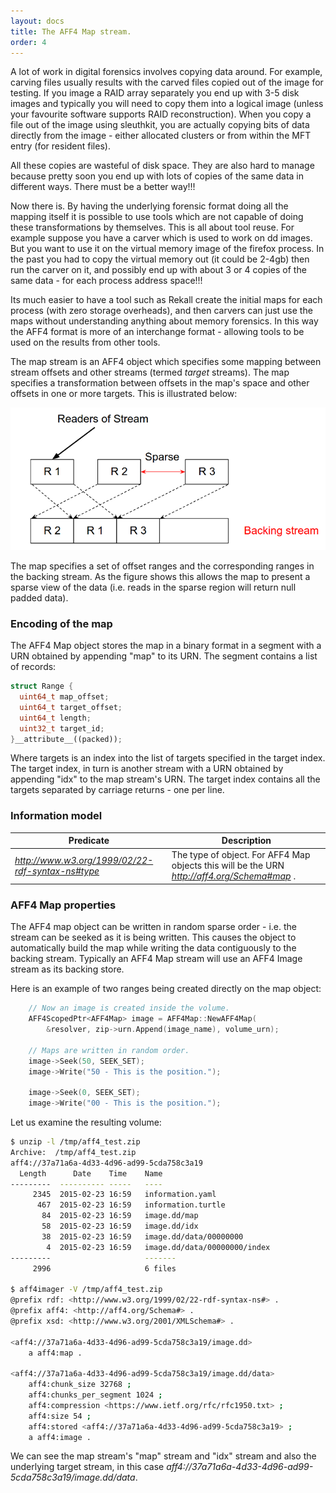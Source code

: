 ```yaml
---
layout: docs
title: The AFF4 Map stream.
order: 4
---
```


A lot of work in digital forensics involves copying data around. For example,
carving files usually results with the carved files copied out of the image for
testing. If you image a RAID array separately you end up with 3-5 disk images
and typically you will need to copy them into a logical image (unless your
favourite software supports RAID reconstruction). When you copy a file out of
the image using sleuthkit, you are actually copying bits of data directly from
the image - either allocated clusters or from within the MFT entry (for resident
files).

All these copies are wasteful of disk space. They are also hard to manage
because pretty soon you end up with lots of copies of the same data in different
ways. There must be a better way!!!

Now there is. By having the underlying forensic format doing all the mapping
itself it is possible to use tools which are not capable of doing these
transformations by themselves. This is all about tool reuse. For example suppose
you have a carver which is used to work on dd images. But you want to use it on
the virtual memory image of the firefox process. In the past you had to copy the
virtual memory out (it could be 2-4gb) then run the carver on it, and possibly
end up with about 3 or 4 copies of the same data - for each process address
space!!!

Its much easier to have a tool such as Rekall create the initial maps for each
process (with zero storage overheads), and then carvers can just use the maps
without understanding anything about memory forensics. In this way the AFF4
format is more of an interchange format - allowing tools to be used on the
results from other tools.

The map stream is an AFF4 object which specifies some mapping between stream
offsets and other streams (termed *target* streams). The map specifies a
transformation between offsets in the map's space and other offsets in one or
more targets. This is illustrated below:

![The AFF4 map overview](/img/aff4_map.png "The AFF4 Map overview")

The map specifies a set of offset ranges and the corresponding ranges in the
backing stream. As the figure shows this allows the map to present a sparse view
of the data (i.e. reads in the sparse region will return null padded data).

### Encoding of the map

The AFF4 Map object stores the map in a binary format in a segment with a URN
obtained by appending "map" to its URN. The segment contains a list of records:

```c++
struct Range {
  uint64_t map_offset;
  uint64_t target_offset;
  uint64_t length;
  uint32_t target_id;
}__attribute__((packed));
```

Where targets is an index into the list of targets specified in the target
index. The target index, in turn is another stream with a URN obtained by
appending "idx" to the map stream's URN. The target index contains all the
targets separated by carriage returns - one per line.

### Information model

| Predicate |  Description |
|-----------|--------------|
| *http://www.w3.org/1999/02/22-rdf-syntax-ns#type* | The type of object. For AFF4 Map objects this will be the URN *http://aff4.org/Schema#map* . |

### AFF4 Map properties

The AFF4 map object can be written in random sparse order - i.e. the stream can
be seeked as it is being written. This causes the object to automatically build
the map while writing the data contiguously to the backing stream. Typically an
AFF4 Map stream will use an AFF4 Image stream as its backing store.

Here is an example of two ranges being created directly on the map object:

```c++
    // Now an image is created inside the volume.
    AFF4ScopedPtr<AFF4Map> image = AFF4Map::NewAFF4Map(
        &resolver, zip->urn.Append(image_name), volume_urn);

    // Maps are written in random order.
    image->Seek(50, SEEK_SET);
    image->Write("50 - This is the position.");

    image->Seek(0, SEEK_SET);
    image->Write("00 - This is the position.");
```

Let us examine the resulting volume:

```sh
$ unzip -l /tmp/aff4_test.zip
Archive:  /tmp/aff4_test.zip
aff4://37a71a6a-4d33-4d96-ad99-5cda758c3a19
  Length      Date    Time    Name
---------  ---------- -----   ----
     2345  2015-02-23 16:59   information.yaml
      467  2015-02-23 16:59   information.turtle
       84  2015-02-23 16:59   image.dd/map
       58  2015-02-23 16:59   image.dd/idx
       38  2015-02-23 16:59   image.dd/data/00000000
        4  2015-02-23 16:59   image.dd/data/00000000/index
---------                     -------
     2996                     6 files

$ aff4imager -V /tmp/aff4_test.zip
@prefix rdf: <http://www.w3.org/1999/02/22-rdf-syntax-ns#> .
@prefix aff4: <http://aff4.org/Schema#> .
@prefix xsd: <http://www.w3.org/2001/XMLSchema#> .

<aff4://37a71a6a-4d33-4d96-ad99-5cda758c3a19/image.dd>
    a aff4:map .

<aff4://37a71a6a-4d33-4d96-ad99-5cda758c3a19/image.dd/data>
    aff4:chunk_size 32768 ;
    aff4:chunks_per_segment 1024 ;
    aff4:compression <https://www.ietf.org/rfc/rfc1950.txt> ;
    aff4:size 54 ;
    aff4:stored <aff4://37a71a6a-4d33-4d96-ad99-5cda758c3a19> ;
    a aff4:image .
```

We can see the map stream's "map" stream and "idx" stream and also the
underlying target stream, in this case
*aff4://37a71a6a-4d33-4d96-ad99-5cda758c3a19/image.dd/data*.
